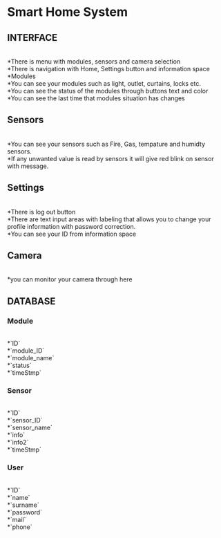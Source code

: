 <h1> Smart Home System </h1>
<h2>INTERFACE</h2>
<br>*There is menu with modules, sensors and camera selection
<br>*There is navigation with Home, Settings button and information space
<br>*Modules 
<br>*You can see your modules such as light, outlet, curtains, locks etc. 
<br>*You can see the status of the modules through buttons text and color
<br>*You can see the last time that modules situation has changes
<h2>Sensors</h2>
<br>*You can see your sensors such as Fire, Gas, tempature and humidty sensors.
<br>*If any unwanted value is read by sensors it will give red blink on sensor with message.
<h2>Settings</h2>
<br>*There is log out button
<br>*There are text input areas with labeling that allows you to change your profile information with password correction.
<br>*You can see your ID from information space
<h2>Camera</h2>
<br>*you can monitor your camera through here
<h2>DATABASE</h2>
<h3>Module</h3>
<br>*`ID`
<br>*`module_ID` 
<br>*`module_name` 
<br>*`status` 
<br>*`timeStmp`
<h3>Sensor</h3>
<br>*`ID`
<br>*`sensor_ID`
<br>*`sensor_name`
<br>*`info`
<br>*`info2`
<br>*`timeStmp`
<h3>User</h3>
<br>*`ID`
<br>*`name`
<br>*`surname`
<br>*`password`
<br>*`mail`
<br>*`phone` 
